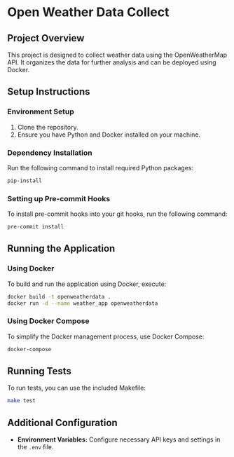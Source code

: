 # Open Weather Data Collect

## Project Overview
This project is designed to collect weather data using the OpenWeatherMap API. It organizes the data for further analysis and can be deployed using Docker.

## Setup Instructions

### Environment Setup
1. Clone the repository.
2. Ensure you have Python and Docker installed on your machine.

### Dependency Installation
Run the following command to install required Python packages:
```bash
pip-install
```

### Setting up Pre-commit Hooks
To install pre-commit hooks into your git hooks, run the following command:
```bash
pre-commit install
```

## Running the Application

### Using Docker
To build and run the application using Docker, execute:
```bash
docker build -t openweatherdata .
docker run -d --name weather_app openweatherdata
```

### Using Docker Compose
To simplify the Docker management process, use Docker Compose:
```bash
docker-compose
```

## Running Tests
To run tests, you can use the included Makefile:
```bash
make test
```

## Additional Configuration
- **Environment Variables:** Configure necessary API keys and settings in the `.env` file.
